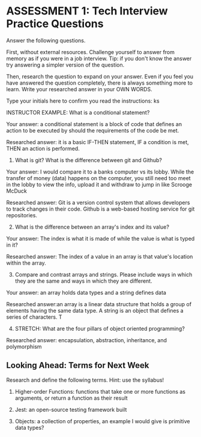 # ASSESSMENT 1: Tech Interview Practice Questions

Answer the following questions.

First, without external resources. Challenge yourself to answer from memory as if you were in a job interview. Tip: if you don't know the answer try answering a simpler version of the question.

Then, research the question to expand on your answer. Even if you feel you have answered the question completely, there is always something more to learn. Write your researched answer in your OWN WORDS.

Type your initials here to confirm you read the instructions: ks

INSTRUCTOR EXAMPLE: What is a conditional statement?

Your answer: a conditional statement is a block of code that defines an action to be executed by should the requirements of the code be met.

Researched answer: it is a basic IF-THEN statement, IF a condition is met, THEN an action is performed.

1. What is git? What is the difference between git and Github?

Your answer: I would compare it to a banks computer vs its lobby. While the transfer of money (data) happens on the computer, you still need too meet in the lobby to view the info, upload it and withdraw to jump in like Scrooge McDuck

Researched answer: Git is a version control system that allows developers to track changes in their code. Github is a web-based hosting service for git repositories.


2. What is the difference between an array's index and its value?

Your answer: The index is what it is made of while the value is what is typed in it?

Researched answer: The index of a value in an array is that value's location within the array.

3. Compare and contrast arrays and strings. Please include ways in which they are the same and ways in which they are different.

Your answer: an array holds data types and a string defines data

Researched answer:an array is a linear data structure that holds a group of elements having the same data type. A string is an object that defines a series of characters. T

4. STRETCH: What are the four pillars of object oriented programming?

Researched answer: encapsulation, abstraction, inheritance, and polymorphism

## Looking Ahead: Terms for Next Week

Research and define the following terms. Hint: use the syllabus!

1. Higher-order Functions: functions that take one or more functions as arguments, or return a function as their result

2. Jest: an open-source testing framework built

3. Objects: a collection of properties, an example I would give is primitive data types?
